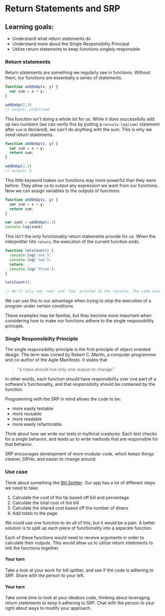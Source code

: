 # Return Statements and SRP

## Learning goals:
* Understand what return statements do
* Understand more about the Single Responsibilty Principal
* Utilize return statements to keep functions singlely responsible

### Return statements 
Return statements are something we regularly see in functions. Without them, our functions are essentially a series of statements. 
``` js
function addEmUp(x, y) {
  var sum = x + y;
}

addEmUp(2,3)
// output: undefined
```

This function isn't doing a whole lot for us. While it does successfully add up two numbers (we can verify this by putting a `console.log(sum)` statement after `sum` is declared), we can't do anything with the sum. This is why we need return statements.

``` js
function addEmUp(x, y) {
  var sum = x + y;
  return sum;
}

addEmUp(2,3)
// output: 5
```
This little keyword makes our functions way more powerful than they were before. They allow us to output any expression we want from our functions. Now we can assign variables to the outputs of functions:
```js
function addEmUp(x, y) {
  var sum = x + y;
  return sum;
}

var sum1 = addEmUp(2,3)
console.log(sum1)
```
This isn't the only functionality return statements provide for us. When the interpretter hits `return`, the execution of the current function ends.

```js
function letsCount() {
  console.log('one');
  console.log('two');
  return;
  console.log('three');
}

letsCount();

// We'll only see 'one' and 'two' printed to the console. The code execution stops before we reach the third console.log()
```

We can use this to our advantage when trying to stop the execution of a program under certain conditions.

These examples may be familiar, but they become more important when considering how to make our functions adhere to the single responsibility principle. 

### Single Responsibilty Principle

The single responsibility principle is the first principle of object oriented design. The term was coined by Robert C. Martin, a computer programmer and co-author of the Agile Manifesto. It states that 
> "a class should hve only one reason to change."

In other words, each function should have responsibility over one part of a software's functionality, and that responsibilty should be contained by the function.

Programming with the SRP in mind allows the code to be:
* more easily testable 
* more reusable 
* more readable 
* more easily refactorable.

Think about how we write our tests in mythical creatures. Each test checks for a single behavior, and leads us to write methods that are responsible for that behavior. 

SRP encourages development of more modular code, which keeps things cleaner, DRYer, and easier to change around.

### Use case

Think about something like <a href="https://github.com/Kalikoze/Bill-Splitter" target="_blank">Bill Splitter</a>. Our app has a lot of different steps we need to take:

1. Calculate the cost of the tip based off bill and percentage
2. Calculate the total cost of the bill
3. Calculate the shared cost based off the number of diners
4. Add totals to the page

We could use one function to do all of this, but it would be a pain. A better solution is to split up each piece of functionality into a separate function. 

Each of these functions would need to receive arguments in order to calculate their outputs. This would allow us to utilize return statements to link the functions together. 

#### Your turn
Take a look at your work for bill splitter, and see if the code is adhering to SRP. Share with the person to your left. 

#### Your turn
Take some time to look at your Ideabox code, thinking about leveraging return statements to keep it adhering to SRP. Chat with the person to your right about ways to modify your approach.